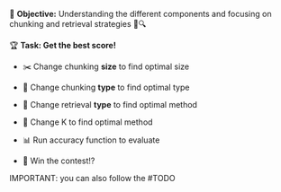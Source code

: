 🎯 **Objective:** Understanding the different components and focusing on chunking and retrieval strategies 🧩🔍

🏆 **Task: Get the best score!**  
- ✂️ Change chunking **size** to find optimal size  
- 🧱 Change chunking **type** to find optimal type  
- 🔎 Change retrieval **type** to find optimal method  
- 🎯 Change K to find optimal method  

- 📊 Run accuracy function to evaluate  
- 🥇 Win the contest!?

IMPORTANT: you can also follow the #TODO